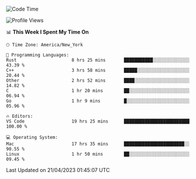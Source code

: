 <!--START_SECTION:waka-->
![Code Time](http://img.shields.io/badge/Code%20Time-337%20hrs%2012%20mins-blue)

![Profile Views](http://img.shields.io/badge/Profile%20Views-13-blue)

📊 **This Week I Spent My Time On** 

```text
🕑︎ Time Zone: America/New_York

💬 Programming Languages: 
Rust                     8 hrs 25 mins       ███████████░░░░░░░░░░░░░░   43.39 % 
C++                      3 hrs 58 mins       █████░░░░░░░░░░░░░░░░░░░░   20.44 % 
Other                    2 hrs 52 mins       ████░░░░░░░░░░░░░░░░░░░░░   14.82 % 
C                        1 hr 20 mins        ██░░░░░░░░░░░░░░░░░░░░░░░   06.94 % 
Go                       1 hr 9 mins         █░░░░░░░░░░░░░░░░░░░░░░░░   05.96 % 

🔥 Editors: 
VS Code                  19 hrs 25 mins      █████████████████████████   100.00 % 

💻 Operating System: 
Mac                      17 hrs 35 mins      ███████████████████████░░   90.55 % 
Linux                    1 hr 50 mins        ██░░░░░░░░░░░░░░░░░░░░░░░   09.45 % 
```


 Last Updated on 21/04/2023 01:45:07 UTC
<!--END_SECTION:waka-->
